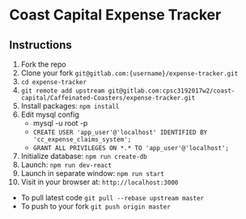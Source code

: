 # Coast Capital Expense Tracker

## Instructions

1. Fork the repo
2. Clone your fork `git@gitlab.com:{username}/expense-tracker.git`
3. `cd expense-tracker`
4. `git remote add upstream git@gitlab.com:cpsc3192017w2/coast-capital/Caffeinated-Coasters/expense-tracker.git`
5. Install packages: `npm install`
6. Edit mysql config
    * mysql -u root -p
    * `CREATE USER 'app_user'@'localhost' IDENTIFIED BY 'cc_expense_claims_system';`
    * `GRANT ALL PRIVILEGES ON *.* TO 'app_user'@'localhost';`
7. Initialize database: `npm run create-db`
9. Launch: `npm run dev-react`
9. Launch in separate window: `npm run start`
10. Visit in your browser at: `http://localhost:3000`
* To pull latest code `git pull --rebase upstream master`
* To push to your fork `git push origin master`

